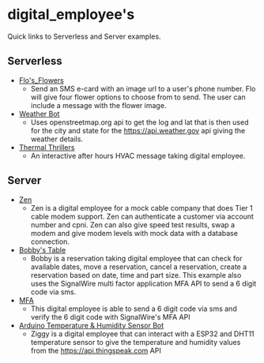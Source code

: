 # digital_employee's

Quick links to Serverless and Server examples.

## Serverless

* [Flo's_Flowers](https://github.com/signalwire/digital_employees/tree/main/serverless/Flos_Flowers)
  * Send an SMS e-card with an image url to a user's phone number. Flo will give four flower options to choose from to send. The user can include a message with the flower image.
* [Weather Bot](https://github.com/signalwire/digital_employees/tree/main/serverless/Weather_Bot)
  * Uses openstreetmap.org api to get the log and lat that is then used for the city and state for the https://api.weather.gov api giving the weather details.
* [Thermal Thrillers](https://github.com/signalwire/digital_employees/tree/main/serverless/Thermal_Thrillers)
  * An interactive after hours HVAC message taking digital employee.


## Server

* [Zen](https://github.com/signalwire/digital_employees/tree/main/server/Perl_Examples/Zen)
  * Zen is a digital employee for a mock cable company that does Tier 1 cable modem support. Zen can authenticate a customer via account number and cpni. Zen can also give speed test results, swap a modem and give modem levels with mock data with a database connection.
* [Bobby's Table](https://github.com/signalwire/digital_employees/tree/main/server/Perl_Examples/BobbysTable.ai)
  * Bobby is a reservation taking digital employee that can check for available dates, move a reservation, cancel a reservation, create a reservation based on date, time and part size. This example also uses the SignalWire multi factor application MFA API to send a 6 digit code via sms. 
* [MFA](https://github.com/signalwire/digital_employees/tree/main/server/Perl_Examples/MFA)
  * This digital employee is able to send a 6 digit code via sms and verify the 6 digit code with SignalWire's MFA API
* [Arduino Temperature & Humidity Sensor Bot](https://github.com/signalwire/digital_employees/tree/main/server/Perl_Examples/Arduino_Temperature_%26_Humidity_Sensor_Bot)
  * Ziggy is a digital employee that can interact with a ESP32 and DHT11 temperature sensor to give the temperature and humidity values from the https://api.thingspeak.com API
